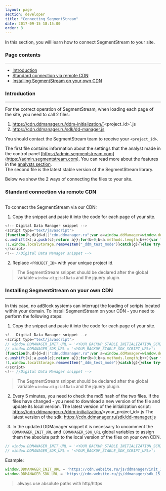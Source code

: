 ```yaml
---
layout: page
section: developer
title: "Connecting SegmentStream"
date: 2017-09-15 18:15:00
order: 3
---
```


In this section, you will learn how to connect SegmentStream to your site.

### Page contents
------
<ul class="page-navigation">
  <li><a href="#0">Introduction</a></li>
  <li><a href="#1">Standard connection via remote CDN</a></li>
  <li><a href="#2">Installing SegmentStream on your own CDN</a></li>
</ul>

### <a name="0"></a>Introduction
------
For the correct operation of SegmentStream, when loading each page of the site, you need to call 2 files:
 1. https://cdn.ddmanager.ru/ddm-initialization/`<project_id>`.js
 2. https://cdn.ddmanager.ru/sdk/dd-manager.js

You should contact the SegmentStream team to receive your `<project_id>`.

The first file contains information about the settings that the analyst made in the control panel [https://admin.segmentstream.com](https://admin.segmentstream.com). You can read more about the features in the [analysts section](/for-analyst/index).<br/>
The second file is the latest stable version of the SegmentStream library.

Below we show the 2 ways of connecting the files to your site.

### <a name="1"></a>Standard connection via remote CDN
------
To connect the SegmentStream via our CDN:

1. Copy the snippet and paste it into the code for each page of your site.
```JavaScript
<!-- Digital Data Manager snippet -->
<script type="text/javascript">
(function(h,d){d=d||"cdn.ddmanager.ru";var a=window.ddManager=window.ddManager||[];window.ddListener=window.ddListener||[];var b=window.digitalData=window.digitalData||{};b.events=b.events||[];b.changes=b.changes||[];if(!a.initialize)if(a.invoked)window.console&&console.error&&console.error("Digital Data Manager snippet included twice.");else{a.invoked=!0;a.methods="initialize addIntegration persist unpersist on once off".split(" ");a.factory=function(k){return function(){var c=Array.prototype.slice.call(arguments);
c.unshift(k);a.push(c);return a}};for(b=0;b<a.methods.length;b++){var f=a.methods[b];a[f]=a.factory(f)}a.load=function(a){var c=document.createElement("script");c.type="text/javascript";c.charset="utf-8";c.async=!0;c.src=a;a=document.getElementsByTagName("script")[0];a.parentNode.insertBefore(c,a)};a.loadProject=function(b){var c=window.location.search;if(0<=c.indexOf("ddm_test_mode=1"))try{var e=!0;window.localStorage.setItem("_ddm_test_mode","1")}catch(g){}else if(0<=c.indexOf("ddm_test_mode=0"))try{e=
!1,window.localStorage.removeItem("_ddm_test_mode")}catch(g){}else try{e="1"===window.localStorage.getItem("_ddm_test_mode")}catch(g){}e?a.load("https://api.ddmanager.ru/v1/ddm-initialization/"+b+".js"):window.DDMANAGER_INIT_URL?a.load(window.DDMANAGER_INIT_URL):a.load("https://"+d+"/ddm-initialization/"+b+".js")};a.CDN_DOMAIN=d;a.SNIPPET_VERSION="1.0.9";a.loadProject(h)}})("<PROJECT_ID>");
</script>
<!-- //Digital Data Manager snippet -->
```

2. Replace `<PROJECT_ID>` with your unique project id.

>The SegmentStream snippet should be declared after the global variable `window.digitalData` and the jquery plugin.

### <a name="2"></a>Installing SegmentStream on your own CDN
------
In this case, no adBlock systems can interrupt the loading of scripts located within your domain.
To install SegmentStream on your CDN - you need to perform the following steps:

1. Copy the snippet and paste it into the code for each page of your site.
```JavaScript
<!-- Digital Data Manager snippet -->
<script type="text/javascript">
// window.DDMANAGER_INIT_URL = '<YOUR_BACKUP_STABLE_INITIALIZATION_SCRIPT_URL>';
// window.DDMANAGER_SDK_URL = '<YOUR_BACKUP_STABLE_SDK_SCRIPT_URL>';
(function(h,d){d=d||"cdn.ddmanager.ru";var a=window.ddManager=window.ddManager||[];window.ddListener=window.ddListener||[];var b=window.digitalData=window.digitalData||{};b.events=b.events||[];b.changes=b.changes||[];if(!a.initialize)if(a.invoked)window.console&&console.error&&console.error("Digital Data Manager snippet included twice.");else{a.invoked=!0;a.methods="initialize addIntegration persist unpersist on once off".split(" ");a.factory=function(k){return function(){var c=Array.prototype.slice.call(arguments);
c.unshift(k);a.push(c);return a}};for(b=0;b<a.methods.length;b++){var f=a.methods[b];a[f]=a.factory(f)}a.load=function(a){var c=document.createElement("script");c.type="text/javascript";c.charset="utf-8";c.async=!0;c.src=a;a=document.getElementsByTagName("script")[0];a.parentNode.insertBefore(c,a)};a.loadProject=function(b){var c=window.location.search;if(0<=c.indexOf("ddm_test_mode=1"))try{var e=!0;window.localStorage.setItem("_ddm_test_mode","1")}catch(g){}else if(0<=c.indexOf("ddm_test_mode=0"))try{e=
!1,window.localStorage.removeItem("_ddm_test_mode")}catch(g){}else try{e="1"===window.localStorage.getItem("_ddm_test_mode")}catch(g){}e?a.load("https://api.ddmanager.ru/v1/ddm-initialization/"+b+".js"):window.DDMANAGER_INIT_URL?a.load(window.DDMANAGER_INIT_URL):a.load("https://"+d+"/ddm-initialization/"+b+".js")};a.CDN_DOMAIN=d;a.SNIPPET_VERSION="1.0.9";a.loadProject(h)}})("<PROJECT_ID>");
</script>
<!-- //Digital Data Manager snippet -->
```
>The SegmentStream snippet should be declared after the global variable `window.digitalData` and the jquery plugin.

2. Every 5 minutes, you need to check the md5 hash of the two files. If the files have changed - you need to download a new version of the file and update its local version.
The latest version of the initialization script:
https://cdn.ddmanager.ru/ddm-initialization/<your_project_id>.js
The latest version of the sdk:
https://cdn.ddmanager.ru/sdk/dd-manager.js

3. In the updated DDManager snippet it is necessary to uncomment the  `DDMANAGER_INIT_URL` and` DDMANAGER_SDK_URL` global variables to assign them the absolute path to the local version of the files on your own CDN.
```JavaScript
// window.DDMANAGER_INIT_URL = '<YOUR_BACKUP_STABLE_INITIALIZATION_SCRIPT_URL>';
// window.DDMANAGER_SDK_URL = '<YOUR_BACKUP_STABLE_SDK_SCRIPT_URL>';
```
Example:
```JavaScript
window.DDMANAGER_INIT_URL = 'https://cdn.website.ru/js/ddmanager/init_15_05_2017.js';
window.DDMANAGER_SDK_URL = 'https://cdn.website.ru/js/ddmanager/sdk_15_05_2017.js';
```
>always use absolute paths with http/https
